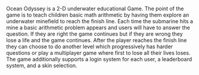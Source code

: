 Ocean Odyssey is a 2-D underwater educational Game. The point of the game is to teach children basic math arithmetic by having them explore an underwater minefield to reach the finish line.
Each time the submarine hits a mine a basic arithmetic problem appears and users will have to answer the question. If they are right the game continues but if they are wrong they lose a life and the game continues. 
After the player reaches the finish line they can choose to do another level which progressively has harder questions or play a multiplayer game where first to lose all their lives loses.
The game additionally supports a login system for each user, a leaderboard system, and a skin selection. 
